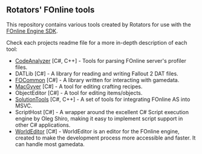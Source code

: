Rotators' FOnline tools
--------
This repository contains various tools created by Rotators for use with the [FOnline Engine SDK](https://github.com/rotators/fosdk).

Check each projects readme file for a more in-depth description of each tool:

  * [CodeAnalyzer](CodeAnalyzer/README.md) [C#, C++] - Tools for parsing FOnline server's profiler files.
  * DATLib [C#]   - A library for reading and writing Fallout 2 DAT files.
  * [FOCommon](FOCommon/README.md) [C#] - A library written for interacting with gamedata.
  * [MacGyver](MacGyver/README.md) [C#] - A tool for editing crafting recipes.
  * ObjectEditor [C#] - A tool for editing items/objects.
  * [SolutionTools](SolutionTools/README.md) [C#, C++] - A set of tools for integrating FOnline AS into MSVC.
  * ScriptHost [C#] - A wrapper around the excellent C# Script execution engine by Oleg Shiro, making it easy to implement script support in other C# applications.
  * [WorldEditor](WorldEditor/README.md) [C#] - WorldEditor is an editor for the FOnline engine, created to make the development process more accessible and faster. It can handle most gamedata.